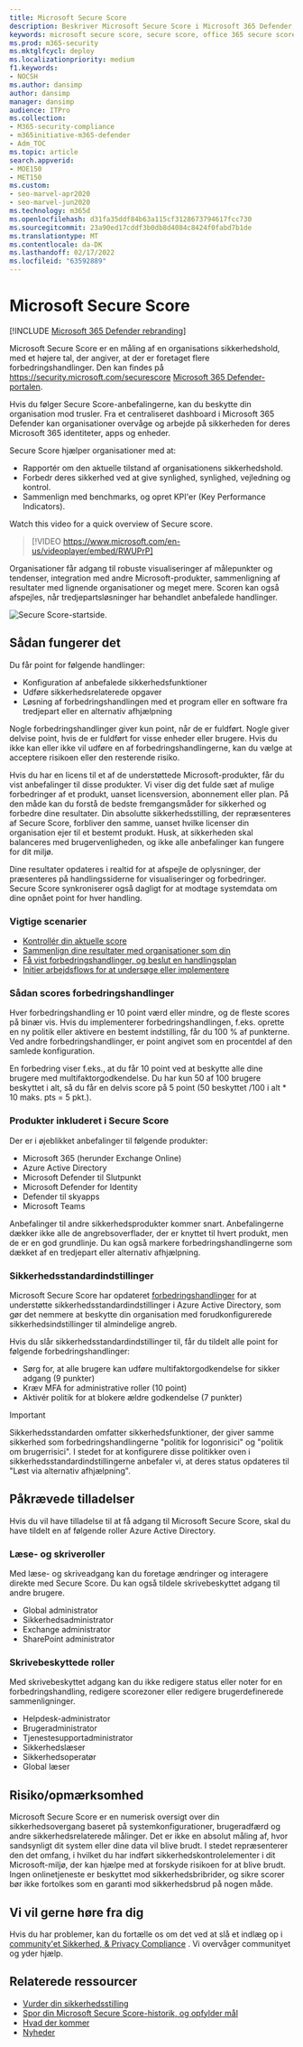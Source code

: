 ```yaml
---
title: Microsoft Secure Score
description: Beskriver Microsoft Secure Score i Microsoft 365 Defender, hvordan du forbedrer din sikkerhedsstilling, og hvad sikkerhedsadministratorer kan forvente.
keywords: microsoft secure score, secure score, office 365 secure score, microsoft security score, Microsoft 365 Defender portal, forbedringshandlinger
ms.prod: m365-security
ms.mktglfcycl: deploy
ms.localizationpriority: medium
f1.keywords:
- NOCSH
ms.author: dansimp
author: dansimp
manager: dansimp
audience: ITPro
ms.collection:
- M365-security-compliance
- m365initiative-m365-defender
- Adm_TOC
ms.topic: article
search.appverid:
- MOE150
- MET150
ms.custom:
- seo-marvel-apr2020
- seo-marvel-jun2020
ms.technology: m365d
ms.openlocfilehash: d31fa35ddf84b63a115cf3128673794617fcc730
ms.sourcegitcommit: 23a90ed17cddf3b0db8d4084c8424f0fabd7b1de
ms.translationtype: MT
ms.contentlocale: da-DK
ms.lasthandoff: 02/17/2022
ms.locfileid: "63592889"
---
```

# <a name="microsoft-secure-score"></a>Microsoft Secure Score

[!INCLUDE [Microsoft 365 Defender rebranding](../includes/microsoft-defender.md)]

Microsoft Secure Score er en måling af en organisations sikkerhedshold, med et højere tal, der angiver, at der er foretaget flere forbedringshandlinger. Den kan findes på https://security.microsoft.com/securescore [Microsoft 365 Defender-portalen](microsoft-365-defender.md#the-microsoft-365-defender-portal).

Hvis du følger Secure Score-anbefalingerne, kan du beskytte din organisation mod trusler. Fra et centraliseret dashboard i Microsoft 365 Defender kan organisationer overvåge og arbejde på sikkerheden for deres Microsoft 365 identiteter, apps og enheder.

Secure Score hjælper organisationer med at:  

* Rapportér om den aktuelle tilstand af organisationens sikkerhedshold.
* Forbedr deres sikkerhed ved at give synlighed, synlighed, vejledning og kontrol.  
* Sammenlign med benchmarks, og opret KPI'er (Key Performance Indicators).

Watch this video for a quick overview of Secure score.
> [!VIDEO https://www.microsoft.com/en-us/videoplayer/embed/RWUPrP]

Organisationer får adgang til robuste visualiseringer af målepunkter og tendenser, integration med andre Microsoft-produkter, sammenligning af resultater med lignende organisationer og meget mere. Scoren kan også afspejles, når tredjepartsløsninger har behandlet anbefalede handlinger.

![Secure Score-startside.](../../media/secure-score/secure-score-home-page.png)

## <a name="how-it-works"></a>Sådan fungerer det

Du får point for følgende handlinger:

- Konfiguration af anbefalede sikkerhedsfunktioner
- Udføre sikkerhedsrelaterede opgaver
- Løsning af forbedringshandlingen med et program eller en software fra tredjepart eller en alternativ afhjælpning

Nogle forbedringshandlinger giver kun point, når de er fuldført. Nogle giver delvise point, hvis de er fuldført for visse enheder eller brugere. Hvis du ikke kan eller ikke vil udføre en af forbedringshandlingerne, kan du vælge at acceptere risikoen eller den resterende risiko.

Hvis du har en licens til et af de understøttede Microsoft-produkter, får du vist anbefalinger til disse produkter. Vi viser dig det fulde sæt af mulige forbedringer af et produkt, uanset licensversion, abonnement eller plan. På den måde kan du forstå de bedste fremgangsmåder for sikkerhed og forbedre dine resultater. Din absolutte sikkerhedsstilling, der repræsenteres af Secure Score, forbliver den samme, uanset hvilke licenser din organisation ejer til et bestemt produkt. Husk, at sikkerheden skal balanceres med brugervenligheden, og ikke alle anbefalinger kan fungere for dit miljø.

Dine resultater opdateres i realtid for at afspejle de oplysninger, der præsenteres på handlingssiderne for visualiseringer og forbedringer. Secure Score synkroniserer også dagligt for at modtage systemdata om dine opnået point for hver handling.

### <a name="key-scenarios"></a>Vigtige scenarier

- [Kontrollér din aktuelle score](microsoft-secure-score-improvement-actions.md#check-your-current-score)
- [Sammenlign dine resultater med organisationer som din](microsoft-secure-score-history-metrics-trends.md#compare-your-score-to-organizations-like-yours)
- [Få vist forbedringshandlinger, og beslut en handlingsplan](microsoft-secure-score-improvement-actions.md#take-action-to-improve-your-score)
- [Initier arbejdsflows for at undersøge eller implementere](microsoft-secure-score-improvement-actions.md#view-improvement-action-details)

### <a name="how-improvement-actions-are-scored"></a>Sådan scores forbedringshandlinger

Hver forbedringshandling er 10 point værd eller mindre, og de fleste scores på binær vis. Hvis du implementerer forbedringshandlingen, f.eks. oprette en ny politik eller aktivere en bestemt indstilling, får du 100 % af punkterne. Ved andre forbedringshandlinger, er point angivet som en procentdel af den samlede konfiguration.

En forbedring viser f.eks., at du får 10 point ved at beskytte alle dine brugere med multifaktorgodkendelse. Du har kun 50 af 100 brugere beskyttet i alt, så du får en delvis score på 5 point (50 beskyttet /100 i alt * 10 maks. pts = 5 pkt.).

### <a name="products-included-in-secure-score"></a>Produkter inkluderet i Secure Score

Der er i øjeblikket anbefalinger til følgende produkter:

- Microsoft 365 (herunder Exchange Online)
- Azure Active Directory
- Microsoft Defender til Slutpunkt
- Microsoft Defender for Identity
- Defender til skyapps
- Microsoft Teams

Anbefalinger til andre sikkerhedsprodukter kommer snart. Anbefalingerne dækker ikke alle de angrebsoverflader, der er knyttet til hvert produkt, men de er en god grundlinje. Du kan også markere forbedringshandlingerne som dækket af en tredjepart eller alternativ afhjælpning.

### <a name="security-defaults"></a>Sikkerhedsstandardindstillinger

Microsoft Secure Score har opdateret [forbedringshandlinger](/azure/active-directory/fundamentals/concept-fundamentals-security-defaults) for at understøtte sikkerhedsstandardindstillinger i Azure Active Directory, som gør det nemmere at beskytte din organisation med forudkonfigurerede sikkerhedsindstillinger til almindelige angreb.

Hvis du slår sikkerhedsstandardindstillinger til, får du tildelt alle point for følgende forbedringshandlinger:

- Sørg for, at alle brugere kan udføre multifaktorgodkendelse for sikker adgang (9 punkter)
- Kræv MFA for administrative roller (10 point)
- Aktivér politik for at blokere ældre godkendelse (7 punkter)

>[!IMPORTANT]
>Sikkerhedsstandarden omfatter sikkerhedsfunktioner, der giver samme sikkerhed som forbedringshandlingerne "politik for logonrisici" og "politik om brugerrisici". I stedet for at konfigurere disse politikker oven i sikkerhedsstandardindstillingerne anbefaler vi, at deres status opdateres til "Løst via alternativ afhjælpning".

## <a name="required-permissions"></a>Påkrævede tilladelser

Hvis du vil have tilladelse til at få adgang til Microsoft Secure Score, skal du have tildelt en af følgende roller Azure Active Directory.

### <a name="read-and-write-roles"></a>Læse- og skriveroller

Med læse- og skriveadgang kan du foretage ændringer og interagere direkte med Secure Score. Du kan også tildele skrivebeskyttet adgang til andre brugere.

* Global administrator
* Sikkerhedsadministrator
* Exchange administrator
* SharePoint administrator

### <a name="read-only-roles"></a>Skrivebeskyttede roller

Med skrivebeskyttet adgang kan du ikke redigere status eller noter for en forbedringshandling, redigere scorezoner eller redigere brugerdefinerede sammenligninger.

* Helpdesk-administrator
* Brugeradministrator
* Tjenestesupportadministrator
* Sikkerhedslæser
* Sikkerhedsoperatør
* Global læser

## <a name="risk-awareness"></a>Risiko/opmærksomhed

Microsoft Secure Score er en numerisk oversigt over din sikkerhedsovergang baseret på systemkonfigurationer, brugeradfærd og andre sikkerhedsrelaterede målinger. Det er ikke en absolut måling af, hvor sandsynligt dit system eller dine data vil blive brudt. I stedet repræsenterer den det omfang, i hvilket du har indført sikkerhedskontrolelementer i dit Microsoft-miljø, der kan hjælpe med at forskyde risikoen for at blive brudt. Ingen onlinetjeneste er beskyttet mod sikkerhedsbribrider, og sikre scorer bør ikke fortolkes som en garanti mod sikkerhedsbrud på nogen måde.

## <a name="we-want-to-hear-from-you"></a>Vi vil gerne høre fra dig

Hvis du har problemer, kan du fortælle os om det ved at slå et indlæg op i [community'et Sikkerhed, & Privacy Compliance](https://techcommunity.microsoft.com/t5/Security-Privacy-Compliance/bd-p/security_privacy) . Vi overvåger communityet og yder hjælp.

## <a name="related-resources"></a>Relaterede ressourcer

- [Vurder din sikkerhedsstilling](microsoft-secure-score-improvement-actions.md)
- [Spor din Microsoft Secure Score-historik, og opfylder mål](microsoft-secure-score-history-metrics-trends.md)
- [Hvad der kommer](microsoft-secure-score-whats-coming.md)
- [Nyheder](microsoft-secure-score-whats-new.md)
